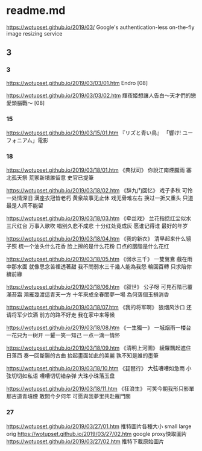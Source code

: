 # readme.md
https://wotupset.github.io/2019/03/
Google's authentication-less on-the-fly image resizing service
## 3 
### 3
https://wotupset.github.io/2019/03/03/01.htm
Endro [08]

https://wotupset.github.io/2019/03/03/02.htm
輝夜姬想讓人告白～天才們的戀愛頭腦戰～ [08]

### 15
https://wotupset.github.io/2019/03/15/01.htm 
『リズと青い鳥』
「響け! ユーフォニアム」電影

### 18
https://wotupset.github.io/2019/03/18/01.htm 
《典狱司》
你說江南煙朧雨 
塞北孤天祭 
荒冢新墳誰留意 
史官已提筆

https://wotupset.github.io/2019/03/18/02.htm 
《辞九门回忆》 
戏子多秋
可怜一处情深旧
满座衣冠皆老朽
黄泉故事无止休
戏无骨难左右
换过一折又重头
只道最是人间不能留


https://wotupset.github.io/2019/03/18/03.htm 
《牵丝戏》
兰花指捻红尘似水
三尺红台 万事入歌吹
唱别久悲不成悲 十分红处竟成灰
愿谁记得谁 最好的年岁
  
  
https://wotupset.github.io/2019/03/18/04.htm 
《我的新衣》
清早起来什么镜子照
梳一个油头什么花香
脸上擦的是什么花粉
口点的胭脂是什么花红


https://wotupset.github.io/2019/03/18/05.htm 
《弱水三千》
一雙鴛鴦 戲在雨中那水面
就像思念苦裡透著甜
我不問弱水三千幾人能為我怨
輪回百轉 只求陪你續前緣

https://wotupset.github.io/2019/03/18/06.htm 
《叙世》
公子呀
可見石階已覆滿苔霜
鴻雁幾渡這青天一方
十年來成全春閨夢一場
為何落個玉損消香


https://wotupset.github.io/2019/03/18/07.htm 
《我的将军啊》
狼烟风沙口
还请将军少饮酒
前方的路不好走
我在家中来等候


https://wotupset.github.io/2019/03/18/08.htm 
《一生獨一》
一城烟雨一楼台
一花只为一树开
一颦一笑一知己
一点一滴一情怀

https://wotupset.github.io/2019/03/18/09.htm 
《清明上河圖》
綾羅飄起遮住日落西
奏一回斷腸的古曲
抬起畫面如此的美麗
孰不知是誰的墨筆

https://wotupset.github.io/2019/03/18/10.htm 
《琵琶行》
大弦嘈嘈如急雨
小弦切切如私语
嘈嘈切切错杂弹
大珠小珠落玉盘


https://wotupset.github.io/2019/03/18/11.htm 
《狂浪生》
可笑今朝我形只影單
那古道青墳煙
敢問今夕何年
可愿與我夢里共赴雁門關


### 27
https://wotupset.github.io/2019/03/27/01.htm 
推特圖片各種大小 small large orig
https://wotupset.github.io/2019/03/27/02.htm 
google proxy快取圖片 
https://wotupset.github.io/2019/03/27/02.htm 
推特下載原始圖片
